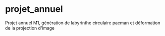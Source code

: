 # projet_annuel
Projet annuel M1, génération de labyrinthe circulaire pacman et déformation de la projection d'image
